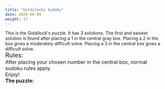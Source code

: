 ```yaml
---
title: "Goldilocks Sudoku"
date: 2020-06-09
weight: 17
---
```


<div style="font-size:14px">
This is the Goldilock's puzzle. It has 3 solutions. The first and easiest solution is found after placing a 1 in the central gray box. Placing a 2 in the box gives a moderately difficult solve. Placing a 3 in the central box gives a difficult solve.
</div>
<div style="font-size:20px">
Rules:
</div>
<div style="font-size:16px">
After placing your chosen number in the central box, normal sudoku rules apply.
</div>
<div style="font-size:16px">
Enjoy!
</div>
<div style="font-size:16px">
<strong>The puzzle:</strong>
</div>
<div style="clear:both;text-align:center">

</div>
